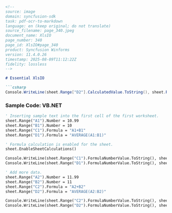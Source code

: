 ```markdown
<!--
source: image
domain: syncfusion-sdk
task: pdf-ocr-to-markdown
language: en (keep original; do not translate)
source_filename: page_340.jpeg
document_name: XlsIO
page_number: 340
page_id: XlsIO#page_340
product: Syncfusion Winforms
version: 11.4.0.26
timestamp: 2025-08-09T11:12:22Z
fidelity: lossless
-->

# Essential XlsIO

```csharp
Console.WriteLine(sheet.Range["D2"].CalculatedValue.ToString(), sheet.Range["D2"].Formula);
```

### Sample Code: VB.NET

```vb
' Inserting sample text into the first cell of the first worksheet.
sheet.Range("A1").Number = 10.99
sheet.Range("B1").Number = 10
sheet.Range("C1").Formula = "A1+B1"
sheet.Range("D1").Formula = "AVERAGE(A1:B1)"

' Formula calculation is enabled for the sheet.
sheet.EnableSheetCalculations()

Console.WriteLine(sheet.Range("C1").FormulaNumberValue.ToString(), sheet.Range("C1").Formula)
Console.WriteLine(sheet.Range("D1").FormulaNumberValue.ToString(), sheet.Range("D1").Formula)

' Add more data.
sheet.Range("A2").Number = 11.99
sheet.Range("B2").Number = 11
sheet.Range("C2").Formula = "A2+B2"
sheet.Range("D2").Formula = "AVERAGE(A2:B2)"

Console.WriteLine(sheet.Range("C2").FormulaNumberValue.ToString(), sheet.Range("C2").Formula)
Console.WriteLine(sheet.Range("D2").FormulaNumberValue.ToString(), sheet.Range("D2").Formula)
```

<!-- tags: [XlsIO, VB.NET, Excel, Formula, Calculation, EnableSheetCalculations] keywords: [CalculateValue, FormulaNumberValue, cell reference, worksheet, sheet, range, text, number, average] -->
```